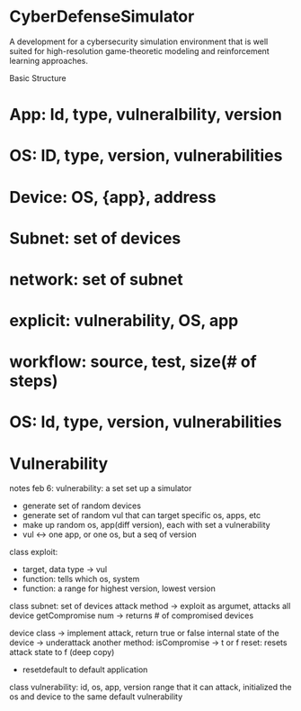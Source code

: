 # CyberDefenseSimulator

A development for a cybersecurity simulation environment that is well suited for high-resolution game-theoretic modeling and reinforcement learning approaches.


Basic Structure
# App: Id, type, vulneralbility, version
# OS: ID, type, version, vulnerabilities
# Device: OS, {app}, address
# Subnet: set of devices
# network: set of subnet
# explicit: vulnerability, OS, app
# workflow: source, test, size(# of steps)
# OS: Id, type, version, vulnerabilities
# Vulnerability

notes feb 6:
vulnerability: a set
set up a simulator
- generate set of random devices
- generate set of random vul that can target specific os, apps, etc
- make up random os, app(diff version), each with set a vulnerability 
- vul <-> one app, or one os, but a seq of version

class exploit:
- target, data type -> vul
- function: tells which os, system
- function: a range for highest version, lowest version

class subnet:
set of devices
attack method -> exploit as argumet, attacks all device
getCompromise num -> returns # of compromised devices

device class -> implement attack, return true or false
internal state of the device -> underattack
another method: isCompromise -> t or f
reset: resets attack state to f (deep copy)
-  resetdefault to default application

class vulnerability:
id, os, app, version range that it can attack,
initialized the os and device to the same default vulnerability